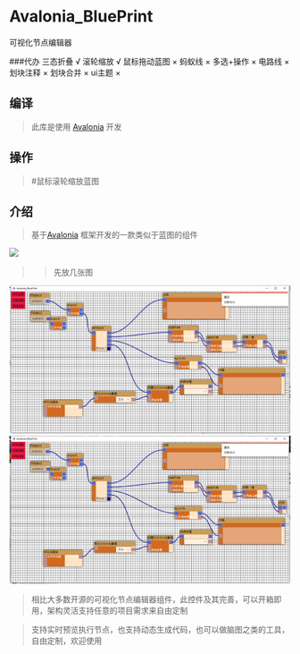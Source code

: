 # Avalonia_BluePrint

可视化节点编辑器

###代办
三态折叠 √
滚轮缩放 √
鼠标拖动蓝图 ×
蚂蚁线 ×
多选+操作 ×
电路线 ×
划块注释 ×
划块合并 ×
ui主题 ×

## 编译 

> 此库是使用 [Avalonia](https://github.com/AvaloniaUI/Avalonia) 开发

 
## 操作
> #鼠标滚轮缩放蓝图

## 介绍
> 基于[Avalonia](https://github.com/AvaloniaUI/Avalonia) 框架开发的一款类似于蓝图的组件 

![](image/df019cda2763dfaa3b108caac3fa4951.gif)

>> 先放几张图

![](微信图片_20230710155046.png)
![](微信图片_20230710155054.png)

> 相比大多数开源的可视化节点编辑器组件，此控件及其完善，可以开箱即用，架构灵活支持任意的项目需求来自由定制

> 支持实时预览执行节点，也支持动态生成代码，也可以做脑图之类的工具，自由定制，欢迎使用
